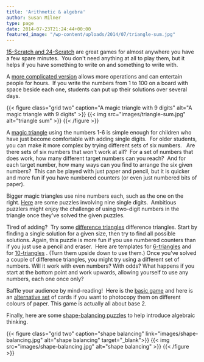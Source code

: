 ```yaml
---
title: 'Arithmetic & algebra'
author: Susan Milner
type: page
date: 2014-07-23T21:24:44+00:00
featured_image: "/wp-content/uploads/2014/07/triangle-sum.jpg"
---
```

[15-Scratch and 24-Scratch](/wp-content/uploads/2014/07/15-24-scratch.pdf) are
great games for almost anywhere you have a few spare minutes.  You don't
need anything at all to play them, but it helps if you have something to write
on and something to write with.

A [more complicated
version](/wp-content/uploads/2014/07/arithmetic-game-4-digits.pdf) allows more
operations and can entertain people for hours.  If you write the numbers from 1
to 100 on a board with space beside each one, students can put up their
solutions over several days.

{{< figure class="grid two" caption="A magic triangle with 9 digits" alt="A magic triangle with 9 digits" >}}
{{< img src="images/triangle-sum.jpg" alt="triangle sum" >}}
{{< /figure >}}

A [magic triangle](/wp-content/uploads/2014/07/magic-triangle.pdf) using the
numbers 1-6 is simple enough for children who have just become comfortable with
adding single digits.  For older students, you can make it more complex by
trying different sets of six numbers.   Are there sets of six numbers that won't
work at all?  For a set of numbers that does work, how many different target
numbers can you reach?  And for each target number, how many ways can you find
to arrange the six given numbers?  This can be played with just paper and
pencil, but it is quicker and more fun if you have numbered counters (or even
just numbered bits of paper).

Bigger magic triangles use nine numbers each, such as the one on the
right. [Here](/wp-content/uploads/2014/07/triangle-sums.pdf) are some puzzles
involving nine single digits.  Ambitious puzzlers might enjoy the challenge of
using two-digit numbers in the triangle once they've solved the given
puzzles.

Tired of adding?  Try some [difference
triangles](/wp-content/uploads/2014/07/difference-triangles.pdf) difference
triangles. Start by finding a single solution for a given size, then try to find
all possible solutions. Again, this puzzle is more fun if you use numbered
counters than if you just use a pencil and eraser.  Here are templates for
[6-triangles](/wp-content/uploads/2016/12/6-disc-triangles-2.pdf) and for
[10-triangles](/wp-content/uploads/2016/12/10-disc-triangles.pdf) . (Turn them
upside down to use them.) Once you've solved a couple of difference triangles,
you might try using a different set of numbers. Will it work with even numbers?
With odds? What happens if you start at the bottom point and work upwards,
allowing yourself to use any numbers, each one once only?

Baffle your audience by mind-reading!  Here is the [basic
game](/wp-content/uploads/2014/07/magic-age-cards.pdf) and here is an
[alternative
set](/wp-content/uploads/2014/07/magic-age-cards-alternative-format.pdf) of
cards if you want to photocopy them on different colours of paper. This game is
actually all about base 2.

Finally, here are some [shape-balancing
puzzles](/wp-content/uploads/2014/07/shape-balancing.pdf) to help introduce
algebraic thinking.

{{< figure class="grid two" caption="shape balancing" link="images/shape-balancing.jpg" alt="shape balancing" target="_blank">}}
{{< img src="images/shape-balancing.jpg" alt="shape balancing" >}}
{{< /figure >}}
